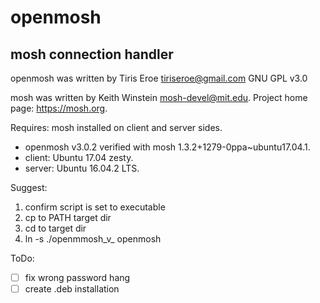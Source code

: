 # openmosh
## mosh connection handler

openmosh was written by Tiris Eroe tiriseroe@gmail.com GNU GPL v3.0

mosh was written by Keith Winstein mosh-devel@mit.edu. Project home page: https://mosh.org.

Requires: mosh installed on client and server sides.
* openmosh v3.0.2 verified with mosh 1.3.2+1279-0ppa~ubuntu17.04.1.
* client: Ubuntu 17.04 zesty.
* server: Ubuntu 16.04.2 LTS.

Suggest: 
  1. confirm script is set to executable 
  2. cp to PATH target dir 
  3. cd to target dir 
  4. ln -s ./openmmosh_v_ openmosh

ToDo: 
  - [ ] fix wrong password hang 
  - [ ] create .deb installation
